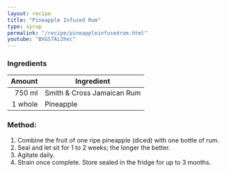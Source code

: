```yaml
---
layout: recipe
title: "Pineapple Infused Rum"
type: syrup
permalink: "/recipe/pineappleinfusedrum.html"
youtube: "BXGS7Ai2hec"
---
```


### Ingredients

| Amount  | Ingredient               |
| ------: | -------------------------- |
|  750 ml | Smith & Cross Jamaican Rum |
| 1 whole | Pineapple                  |

### Method:

1. Combine the fruit of one ripe pineapple (diced) with one bottle of rum.
2. Seal and let sit for 1 to 2 weeks; the longer the better.
3. Agitate daily.
4. Strain once complete. Store sealed in the fridge for up to 3 months.
